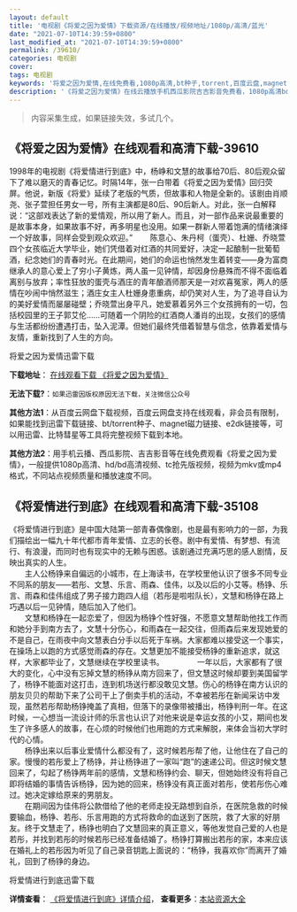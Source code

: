 ```yaml
---
layout: default
title: '电视剧《将爱之因为爱情》下载资源/在线播放/视频地址/1080p/高清/蓝光'
date: "2021-07-10T14:39:59+0800"
last_modified_at: "2021-07-10T14:39:59+0800"
permalink: /39610/
categories: 电视剧
cover:
tags: 电视剧
keywords: '将爱之因为爱情,在线免费看,1080p高清,bt种子,torrent,百度云盘,magnet,磁力链,迅雷下载资源'
description: '《将爱之因为爱情》在线云播放手机西瓜影院吉吉影音免费看，1080p高清bd/hd未删减完整版和tc抢先枪版，mkv/mp4格式，附带bt/torrent种子、magnet/磁力链、百度云盘、网盘资源迅雷下载链接'
---
```


>内容采集生成，如果链接失效，多试几个。


## 《将爱之因为爱情》在线观看和高清下载-39610

1998年的电视剧《将爱情进行到底》中，杨峥和文慧的故事给70后、80后观众留下了难以磨灭的青春记忆。时隔14年，张一白带着《将爱之因为爱情》回归荧屏。他说，新版《将爱》延续了老版的气质，但故事和人物是全新的。该剧由肖顺尧、张子萱担任男女一号，所有主演都是80后、90后新人。对此，张一白解释说：&ldquo;这部戏表达了新的爱情观，所以用了新人。而且，对一部作品来说最重要的是故事本身，如果故事不好，再多明星也没用。如果一群新人带着饱满的情绪演绎一个好故事，同样会受到观众欢迎。&rdquo; 　　陈意心、朱丹柯（蛋壳）、杜姗、乔晓萱四个女孩临近大学毕业，她们凭借着对红酒的共同爱好，决定一起酿制一批葡萄酒，纪念她们的青春时光。在此期间，她们的命运也悄然发生着转变——身为富商继承人的意心爱上了穷小子黄炼，两人虽一见钟情，却因身份悬殊而不得不面临着离别与放弃；率性狂放的蛋壳与酒庄的青年酿酒师那天是一对欢喜冤家，两人的感情在吵闹中悄然滋生；酒庄女主人杜姗身患重病，却仍笑对人生，为了追寻自认为的美好爱情而屡屡碰壁；乔晓萱出身平凡，她爱慕着另外三个女孩拥有的一切，包括校园里的王子郭艾伦&hellip;…可随着一个阴险的红酒商人潘肖的出现，女孩们的感情与生活都纷纷遭遇打击，坠入泥潭。但她们最终凭借着智慧与信念，依靠着爱情与友情，重新找到了人生的方向。<!---剧情end--->


将爱之因为爱情迅雷下载

**下载地址**： [在线观看下载 《将爱之因为爱情》](https://www.993dy.com//vod-detail-id-12697.html) 


**无法下载?**：`如果迅雷因版权原因无法下载，关注微信公众号 `

**其他方法1**：从百度云网盘下载视频，百度云网盘支持在线观看，非会员有限制，如果能找到迅雷下载链接、bt/torrent种子、magnet磁力链接、e2dk链接等，可以用迅雷、比特彗星等工具将完整视频下载到本地。

**其他方法2**：用手机云播、西瓜影院、吉吉影音等在线免费观看《将爱之因为爱情》，一般提供1080p高清、hd/bd高清视频、tc抢先版视频，视频为mkv或mp4格式，不同站点视频质量和播放速度不同。


## 《将爱情进行到底》在线观看和高清下载-35108

《将爱情进行到底》是中国大陆第一部青春偶像剧，也是最有影响力的一部，为我们描绘出一幅九十年代都市青年爱情、立志的长卷。剧中有爱情、有梦想、有流行、有浪漫，而同时也有现实中的无赖与困惑。该剧通过充满巧思的感人剧情，反映出真实的人生。<br />　　主人公杨铮来自偏远的小城市，在上海读书，在学校里他认识了很多不同专业不同系的朋友——若彤、文慧、乐言、雨森、佳伟，以及以后的小艾等。杨铮、乐言、雨森和佳伟组成了男子接力跑四人组（若彤是啦啦队长），文慧和杨铮在路上巧遇以后一见钟情，随后加入了他们。<br />　　文慧和杨铮在一起恋爱了，但因为杨铮个性好强，不愿意文慧帮助他找工作而和她分手到南方去了，文慧十分伤心，和雨森在一起交往，但雨森后来发现她爱的不是自己，在雨夜中向文慧表白分手以后死于车祸。大家都难以接受这一个事实，在操场上以跑的方式感觉雨森的存在。文慧更加不能接受杨铮的重新追求，就这样，大家都毕业了，文慧继续在学校里读书。 　　　　一年以后，大家都有了很大的变化，心中没有忘掉文慧的杨铮从南方回来了，但文慧这时候却要到美国留学了，杨铮不能面对这打击，连到机场送行都没敢见文慧。伤心的杨铮在南方认识的朋友贝贝的帮助下来了公司干上了倒卖手机的活动，不幸被若彤在新闻采访中发现，虽然若彤帮助杨铮掩盖了真相，但落下的录像带被播出，杨铮判刑一年。在这时候，一心想当一流设计师的乐言也认识了对他来说是幸运女孩的小艾，期间也发生了许多感人的故事，在心烦的时候他们也用跑的方式来解脱，来体会当初大学时代的心情。<br />　　杨铮出来以后事业爱情什么都没有了，这时候若彤帮了他，让他住在了自己的家。慢慢的若彤爱上了杨铮，并让杨铮进了一家叫“跑&rdquo;的速递公司。但这时候文慧回来了，勾起了杨铮两年前的感情，文慧和杨铮约会、聊天，但她始终没有将自己即将结婚的事情告诉杨铮，因为她的回来，杨铮没有真正面对若彤，使若彤伤心难过。她决定嫁给原来的男朋友。<br />　　在期间因为佳伟将公款借给了他的老师走投无路想到自杀，在医院急救的时候要输血，杨铮、若彤、乐言用跑的方式将救命的血送到了医院，救了大家的好朋友。终于文慧走了，杨铮也明白了文慧回来的真正意义，等他发觉自己爱的人也是若彤，并找到若彤的时候若彤已经准备结婚了。杨铮打算搬出若彤的家，本来应该在婚礼上的若彤因为听见了自己录音钥匙上面说的：&ldquo;杨铮，我喜欢你&rdquo;而离开了婚礼，回到了杨铮的身边。


将爱情进行到底迅雷下载

**详情查看**： [《将爱情进行到底》详情介绍](/movie/35108/)， **查看更多**：[本站资源大全](/movie/t/all/)

